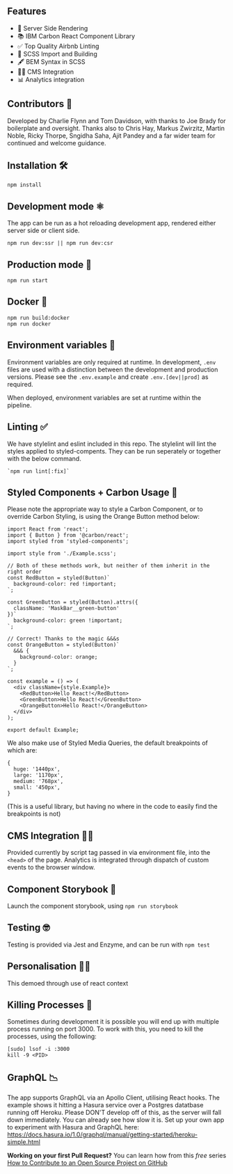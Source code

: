 ## Features

- 🚀 Server Side Rendering
- 📚 IBM Carbon React Component Library
- ✅ Top Quality Airbnb Linting
- 🎨 SCSS Import and Building
- 🖋 BEM Syntax in SCSS
- 💃🏻 CMS Integration
- 📊 Analytics integration

## Contributors 👏

Developed by Charlie Flynn and Tom Davidson, with thanks to Joe Brady for boilerplate and oversight. Thanks also to Chris Hay, Markus Zwirzitz, Martin Noble, Ricky Thorpe, Sngidha Saha, Ajit Pandey and a far wider team for continued and welcome guidance.

## Installation 🛠

```
npm install
```

## Development mode ⚛️

The app can be run as a hot reloading development app, rendered either server side or client side.

```
npm run dev:ssr || npm run dev:csr
```

## Production mode 👼

```
npm run start
```

## Docker 🐳

```
npm run build:docker
npm run docker
```

## Environment variables 🌳

Environment variables are only required at runtime. In development, `.env` files are used with a distinction between the development and production versions. Please see the `.env.example` and create `.env.[dev||prod]` as required.

When deployed, environment variables are set at runtime within the pipeline.

## Linting ✅

We have stylelint and eslint included in this repo. The stylelint will lint the styles applied to styled-compents. They can be run seperately or together with the below command.

```
`npm run lint[:fix]`
```

## Styled Components + Carbon Usage 🎨

Please note the appropriate way to style a Carbon Component, or to override Carbon Styling, is using the Orange Button method below:

```
import React from 'react';
import { Button } from '@carbon/react';
import styled from 'styled-components';

import style from './Example.scss';

// Both of these methods work, but neither of them inherit in the right order
const RedButton = styled(Button)`
  background-color: red !important;
`;

const GreenButton = styled(Button).attrs({
  className: 'MaskBar__green-button'
})`
  background-color: green !important;
`;

// Correct! Thanks to the magic &&&s
const OrangeButton = styled(Button)`
  &&& {
    background-color: orange;
  }
`;

const example = () => (
  <div className={style.Example}>
    <RedButton>Hello React!</RedButton>
    <GreenButton>Hello React!</GreenButton>
    <OrangeButton>Hello React!</OrangeButton>
  </div>
);

export default Example;
```

We also make use of Styled Media Queries, the default breakpoints of which are:

```
{
  huge: '1440px',
  large: '1170px',
  medium: '768px',
  small: '450px',
}
```

(This is a useful library, but having no where in the code to easily find the breakpoints is not)

## CMS Integration 💃🏻

Provided currently by script tag passed in via environment file, into the `<head>` of the page. Analytics is integrated through dispatch of custom events to the browser window.

## Component Storybook 📒

Launch the component storybook, using `npm run storybook`

## Testing 🤓

Testing is provided via Jest and Enzyme, and can be run with `npm test`

## Personalisation 🙋‍♀️

This demoed through use of react context

## Killing Processes 🔫

Sometimes during development it is possible you will end up with multiple process running on port 3000. To work with this, you need to kill the processes, using the following:

```
[sudo] lsof -i :3000
kill -9 <PID>
```

## GraphQL 📉

The app supports GraphQL via an Apollo Client, utilising React hooks. The example shows it hitting a Hasura service over a Postgres datatbase running off Heroku. Please DON'T develop off of this, as the server will fall down immediately. You can already see how slow it is. Set up your own app to experiment with Hasura and GraphQL here: https://docs.hasura.io/1.0/graphql/manual/getting-started/heroku-simple.html

**Working on your first Pull Request?** You can learn how from this _free_ series [How to Contribute to an Open Source Project on GitHub](https://egghead.io/series/how-to-contribute-to-an-open-source-project-on-github)
